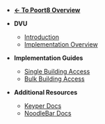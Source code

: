 - **[← To Poort8 Overview](/)**

- **DVU**
  - [Introduction](README.md)
  - [Implementation Overview](index.md)

- **Implementation Guides**
  - [Single Building Access](single-building.md)
  - [Bulk Building Access](bulk-buildings.md)

- **Additional Resources**
  - [Keyper Docs](../keyper/)
  - [NoodleBar Docs](../noodlebar/)
